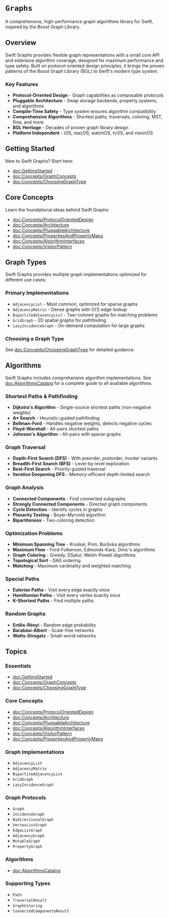 # ``Graphs``

A comprehensive, high-performance graph algorithms library for Swift, inspired by the Boost Graph Library.

## Overview

Swift Graphs provides flexible graph representations with a small core API and extensive algorithm coverage, designed for maximum performance and type safety. Built on protocol-oriented design principles, it brings the proven patterns of the Boost Graph Library (BGL) to Swift's modern type system.

### Key Features

- **Protocol-Oriented Design** - Graph capabilities as composable protocols
- **Pluggable Architecture** - Swap storage backends, property systems, and algorithms
- **Compile-Time Safety** - Type system ensures algorithm compatibility
- **Comprehensive Algorithms** - Shortest paths, traversals, coloring, MST, flow, and more
- **BGL Heritage** - Decades of proven graph library design
- **Platform Independent** - iOS, macOS, watchOS, tvOS, and visionOS

## Getting Started

New to Swift Graphs? Start here:

- <doc:GettingStarted>
- <doc:Concepts/GraphConcepts>
- <doc:Concepts/ChoosingGraphType>

## Core Concepts

Learn the foundational ideas behind Swift Graphs:

- <doc:Concepts/ProtocolOrientedDesign>
- <doc:Concepts/Architecture>
- <doc:Concepts/PluggableArchitecture>
- <doc:Concepts/PropertiesAndPropertyMaps>
- <doc:Concepts/AlgorithmInterfaces>
- <doc:Concepts/VisitorPattern>

## Graph Types

Swift Graphs provides multiple graph implementations optimized for different use cases:

### Primary Implementations

- ``AdjacencyList`` - Most common, optimized for sparse graphs
- ``AdjacencyMatrix`` - Dense graphs with O(1) edge lookup
- ``BipartiteAdjacencyList`` - Two-colored graphs for matching problems
- ``GridGraph`` - 2D spatial graphs for pathfinding
- ``LazyIncidenceGraph`` - On-demand computation for large graphs

### Choosing a Graph Type

See <doc:Concepts/ChoosingGraphType> for detailed guidance.

## Algorithms

Swift Graphs includes comprehensive algorithm implementations. See <doc:AlgorithmsCatalog> for a complete guide to all available algorithms.

### Shortest Paths & Pathfinding

- **Dijkstra's Algorithm** - Single-source shortest paths (non-negative weights)
- **A\* Search** - Heuristic-guided pathfinding
- **Bellman-Ford** - Handles negative weights, detects negative cycles
- **Floyd-Warshall** - All-pairs shortest paths
- **Johnson's Algorithm** - All-pairs with sparse graphs

### Graph Traversal

- **Depth-First Search (DFS)** - With preorder, postorder, inorder variants
- **Breadth-First Search (BFS)** - Level-by-level exploration
- **Best-First Search** - Priority-guided traversal
- **Iterative Deepening DFS** - Memory-efficient depth-limited search

### Graph Analysis

- **Connected Components** - Find connected subgraphs
- **Strongly Connected Components** - Directed graph components
- **Cycle Detection** - Identify cycles in graphs
- **Planarity Testing** - Boyer-Myrvold algorithm
- **Bipartiteness** - Two-coloring detection

### Optimization Problems

- **Minimum Spanning Tree** - Kruskal, Prim, Borůvka algorithms
- **Maximum Flow** - Ford-Fulkerson, Edmonds-Karp, Dinic's algorithms
- **Graph Coloring** - Greedy, DSatur, Welsh-Powell algorithms
- **Topological Sort** - DAG ordering
- **Matching** - Maximum cardinality and weighted matching

### Special Paths

- **Eulerian Paths** - Visit every edge exactly once
- **Hamiltonian Paths** - Visit every vertex exactly once
- **K-Shortest Paths** - Find multiple paths

### Random Graphs

- **Erdős-Rényi** - Random edge probability
- **Barabási-Albert** - Scale-free networks
- **Watts-Strogatz** - Small-world networks

## Topics

### Essentials

- <doc:GettingStarted>
- <doc:Concepts/GraphConcepts>
- <doc:Concepts/ChoosingGraphType>

### Core Concepts

- <doc:Concepts/ProtocolOrientedDesign>
- <doc:Concepts/Architecture>
- <doc:Concepts/PluggableArchitecture>
- <doc:Concepts/AlgorithmInterfaces>
- <doc:Concepts/VisitorPattern>
- <doc:Concepts/PropertiesAndPropertyMaps>

### Graph Implementations

- ``AdjacencyList``
- ``AdjacencyMatrix``
- ``BipartiteAdjacencyList``
- ``GridGraph``
- ``LazyIncidenceGraph``

### Graph Protocols

- ``Graph``
- ``IncidenceGraph``
- ``BidirectionalGraph``
- ``VertexListGraph``
- ``EdgeListGraph``
- ``AdjacencyGraph``
- ``MutableGraph``
- ``PropertyGraph``

### Algorithms

- <doc:AlgorithmsCatalog>

### Supporting Types

- ``Path``
- ``TraversalResult``
- ``GraphColoring``
- ``ConnectedComponentsResult``
